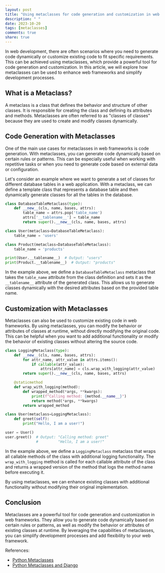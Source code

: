 ```yaml
---
layout: post
title: "Using metaclasses for code generation and customization in web frameworks"
description: " "
date: 2023-10-20
tags: [metaclasses]
comments: true
share: true
---
```


In web development, there are often scenarios where you need to generate code dynamically or customize existing code to fit specific requirements. This can be achieved using metaclasses, which provide a powerful tool for code generation and customization. In this article, we will explore how metaclasses can be used to enhance web frameworks and simplify development processes.

## What is a Metaclass?

A metaclass is a class that defines the behavior and structure of other classes. It is responsible for creating the class and defining its attributes and methods. Metaclasses are often referred to as "classes of classes" because they are used to create and modify classes dynamically.

## Code Generation with Metaclasses

One of the main use cases for metaclasses in web frameworks is code generation. With metaclasses, you can generate code dynamically based on certain rules or patterns. This can be especially useful when working with repetitive tasks or when you need to generate code based on external data or configuration.

Let's consider an example where we want to generate a set of classes for different database tables in a web application. With a metaclass, we can define a template class that represents a database table and then dynamically generate classes for all the tables in the database.

```python
class DatabaseTableMetaclass(type):
    def __new__(cls, name, bases, attrs):
        table_name = attrs.pop('table_name')
        attrs['__tablename__'] = table_name
        return super().__new__(cls, name, bases, attrs)

class User(metaclass=DatabaseTableMetaclass):
    table_name = 'users'

class Product(metaclass=DatabaseTableMetaclass):
    table_name = 'products'

print(User.__tablename__)  # Output: "users"
print(Product.__tablename__)  # Output: "products"
```

In the example above, we define a `DatabaseTableMetaclass` metaclass that takes the `table_name` attribute from the class definition and sets it as the `__tablename__` attribute of the generated class. This allows us to generate classes dynamically with the desired attributes based on the provided table name.

## Customization with Metaclasses

Metaclasses can also be used to customize existing code in web frameworks. By using metaclasses, you can modify the behavior or attributes of classes at runtime, without directly modifying the original code. This can be helpful when you want to add additional functionality or modify the behavior of existing classes without altering the source code.

```python
class LoggingMetaclass(type):
    def __new__(cls, name, bases, attrs):
        for attr_name, attr_value in attrs.items():
            if callable(attr_value):
                attrs[attr_name] = cls.wrap_with_logging(attr_value)
        return super().__new__(cls, name, bases, attrs)

    @staticmethod
    def wrap_with_logging(method):
        def wrapped_method(*args, **kwargs):
            print(f"Calling method: {method.__name__}")
            return method(*args, **kwargs)
        return wrapped_method

class User(metaclass=LoggingMetaclass):
    def greet(self):
        print("Hello, I am a user!")

user = User()
user.greet()  # Output: "Calling method: greet"
              #         "Hello, I am a user!"
```

In the example above, we define a `LoggingMetaclass` metaclass that wraps all callable methods of the class with additional logging functionality. The `wrap_with_logging` method is called for each callable attribute of the class and returns a wrapped version of the method that logs the method name before executing it.

By using metaclasses, we can enhance existing classes with additional functionality without modifying their original implementation.

## Conclusion

Metaclasses are a powerful tool for code generation and customization in web frameworks. They allow you to generate code dynamically based on certain rules or patterns, as well as modify the behavior or attributes of existing classes at runtime. By leveraging the capabilities of metaclasses, you can simplify development processes and add flexibility to your web framework.

References:
- [Python Metaclasses](https://realpython.com/python-metaclasses/)
- [Python Metaclasses and Django](https://docs.djangoproject.com/en/3.2/topics/db/models/#metaclasses)